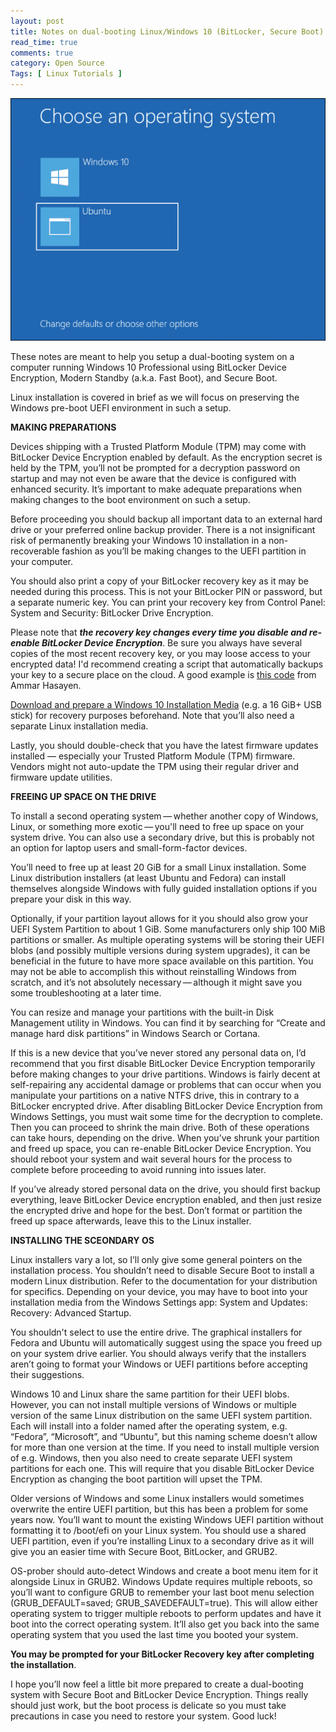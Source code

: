 ```yaml
---
layout: post
title: Notes on dual-booting Linux/Windows 10 (BitLocker, Secure Boot)
read_time: true
comments: true
category: Open Source
Tags: [ Linux Tutorials ]
---
```


![Boot menul](/assets/windows-linux.png)

These notes are meant to help you setup a dual-booting system on a computer running Windows 10 Professional using BitLocker Device Encryption, Modern Standby (a.k.a. Fast Boot), and Secure Boot.

Linux installation is covered in brief as we will focus on preserving the Windows pre-boot UEFI environment in such a setup.

**MAKING PREPARATIONS**

Devices shipping with a Trusted Platform Module (TPM) may come with BitLocker Device Encryption enabled by default. As the encryption secret is held by the TPM, you’ll not be prompted for a decryption password on startup and may not even be aware that the device is configured with enhanced security. It’s important to make adequate preparations when making changes to the boot environment on such a setup.

Before proceeding you should backup all important data to an external hard drive or your preferred online backup provider. There is a not insignificant risk of permanently breaking your Windows 10 installation in a non-recoverable fashion as you’ll be making changes to the UEFI partition in your computer.

You should also print a copy of your BitLocker recovery key as it may be needed during this process. This is not your BitLocker PIN or password, but a separate numeric key. You can print your recovery key from Control Panel: System and Security: BitLocker Drive Encryption.

Please note that ***the recovery key changes every time you disable and re-enable BitLocker Device Encryption***. 
Be sure you always have several copies of the most recent recovery key, or you may loose access to your encrypted data! I'd recommend creating a script that automatically backups your key to a secure place on the cloud. 
A good example is [this code](https://blog.ahasayen.com/how-to-backup-bitlocker-keys/) from Ammar Hasayen.

[Download and prepare a Windows 10 Installation Media](https://www.microsoft.com/en-us/software-download/windows10) (e.g. a 16 GiB+ USB stick) for recovery purposes beforehand. Note that you’ll also need a separate Linux installation media.

Lastly, you should double-check that you have the latest firmware updates installed — especially your Trusted Platform Module (TPM) firmware. Vendors might not auto-update the TPM using their regular driver and firmware update utilities.

**FREEING UP SPACE ON THE DRIVE**

To install a second operating system — whether another copy of Windows, Linux, or something more exotic — you'll need to free up space on your system drive. You can also use a secondary drive, but this is probably not an option for laptop users and small-form-factor devices.

You’ll need to free up at least 20 GiB for a small Linux installation. Some Linux distribution installers (at least Ubuntu and Fedora) can install themselves alongside Windows with fully guided installation options if you prepare your disk in this way.

Optionally, if your partition layout allows for it you should also grow your UEFI System Partition to about 1 GiB. Some manufacturers only ship 100 MiB partitions or smaller. As multiple operating systems will be storing their UEFI blobs (and possibly multiple versions during system upgrades), it can be beneficial in the future to have more space available on this partition. You may not be able to accomplish this without reinstalling Windows from scratch, and it’s not absolutely necessary — although it might save you some troubleshooting at a later time.

You can resize and manage your partitions with the built-in Disk Management utility in Windows. You can find it by searching for “Create and manage hard disk partitions” in Windows Search or Cortana.

If this is a new device that you’ve never stored any personal data on, I’d recommend that you first disable BitLocker Device Encryption temporarily before making changes to your drive partitions. Windows is fairly decent at self-repairing any accidental damage or problems that can occur when you manipulate your partitions on a native NTFS drive, this in contrary to a BitLocker encrypted drive.
After disabling BitLocker Device Encryption from Windows Settings, you must wait some time for the decryption to complete. Then you can proceed to shrink the main drive. Both of these operations can take hours, depending on the drive. When you’ve shrunk your partition and freed up space, you can re-enable BitLocker Device Encryption. You should reboot your system and wait several hours for the process to complete before proceeding to avoid running into issues later.

If you’ve already stored personal data on the drive, you should first backup everything, leave BitLocker Device encryption enabled, and then just resize the encrypted drive and hope for the best. Don’t format or partition the freed up space afterwards, leave this to the Linux installer.

**INSTALLING THE SCEONDARY OS**

Linux installers vary a lot, so I’ll only give some general pointers on the installation process. You shouldn’t need to disable Secure Boot to install a modern Linux distribution. Refer to the documentation for your distribution for specifics. Depending on your device, you may have to boot into your installation media from the Windows Settings app: System and Updates: Recovery: Advanced Startup.

You shouldn't select to use the entire drive. The graphical installers for Fedora and Ubuntu will automatically suggest using the space you freed up on your system drive earlier. You should always verify that the installers aren’t going to format your Windows or UEFI partitions before accepting their suggestions.

Windows 10 and Linux share the same partition for their UEFI blobs. However, you can not install multiple versions of Windows or multiple version of the same Linux distribution on the same UEFI system partition. Each will install into a folder named after the operating system, e.g. “Fedora”, “Microsoft”, and “Ubuntu”, but this naming scheme doesn’t allow for more than one version at the time. If you need to install multiple version of e.g. Windows, then you also need to create separate UEFI system partitions for each one. This will require that you disable BitLocker Device Encryption as changing the boot partition will upset the TPM.

Older versions of Windows and some Linux installers would sometimes overwrite the entire UEFI partition, but this has been a problem for some years now. You’ll want to mount the existing Windows UEFI partition without formatting it to /boot/efi on your Linux system. You should use a shared UEFI partition, even if you’re installing Linux to a secondary drive as it will give you an easier time with Secure Boot, BitLocker, and GRUB2.

OS-prober should auto-detect Windows and create a boot menu item for it alongside Linux in GRUB2. Windows Update requires multiple reboots, so you’ll want to configure GRUB to remember your last boot menu selection (GRUB_DEFAULT=saved; GRUB_SAVEDEFAULT=true). This will allow either operating system to trigger multiple reboots to perform updates and have it boot into the correct operating system. It’ll also get you back into the same operating system that you used the last time you booted your system.

**You may be prompted for your BitLocker Recovery key after completing the installation**.

I hope you’ll now feel a little bit more prepared to create a dual-booting system with Secure Boot and BitLocker Device Encryption. Things really should just work, but the boot process is delicate so you must take precautions in case you need to restore your system. Good luck!
